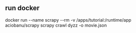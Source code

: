 
## run docker 
docker run --name scrapy --rm -v /apps/tutorial:/runtime/app aciobanu/scrapy scrapy crawl dyzz -o movie.json

